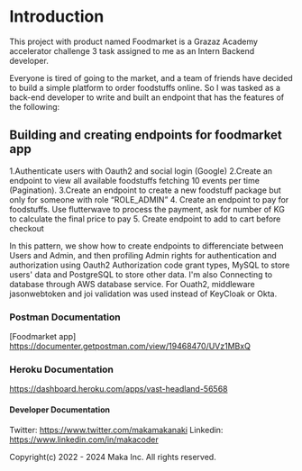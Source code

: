 # Introduction

This project with product named Foodmarket is a Grazaz Academy accelerator challenge 3 task assigned to me as an Intern Backend developer. 

Everyone is tired of going to the market, and a team of friends have decided to build a simple platform to order foodstuffs online. So I was tasked as a back-end developer to write and built an endpoint that has the features of the following:

## Building and creating endpoints for foodmarket app

1.Authenticate users with Oauth2 and social login (Google)
2.Create an endpoint to view all available foodstuffs fetching 10 events per time (Pagination).
3.Create an endpoint to create a new foodstuff package but only for someone with role “ROLE_ADMIN”
4. Create an endpoint to pay for foodstuffs. Use flutterwave to process the payment, ask for number of KG to calculate the final price to pay
5. Create endpoint to add to cart before checkout

In this pattern, we show how to create endpoints to differenciate between Users and Admin, and then profiling Admin rights for authentication and authorization using Oauth2 Authorization code grant types, MySQL to store users' data and PostgreSQL to store other data. I'm also Connecting to database through AWS database service. For Ouath2, middleware jasonwebtoken and joi validation was used instead of KeyCloak or Okta.

### Postman Documentation
[Foodmarket app] https://documenter.getpostman.com/view/19468470/UVz1MBxQ

### Heroku Documentation
https://dashboard.heroku.com/apps/vast-headland-56568

#### Developer Documentation
Twitter: https://www.twitter.com/makamakanaki
Linkedin: https://www.linkedin.com/in/makacoder

Copyright(c) 2022 - 2024 Maka Inc.
All rights reserved.
